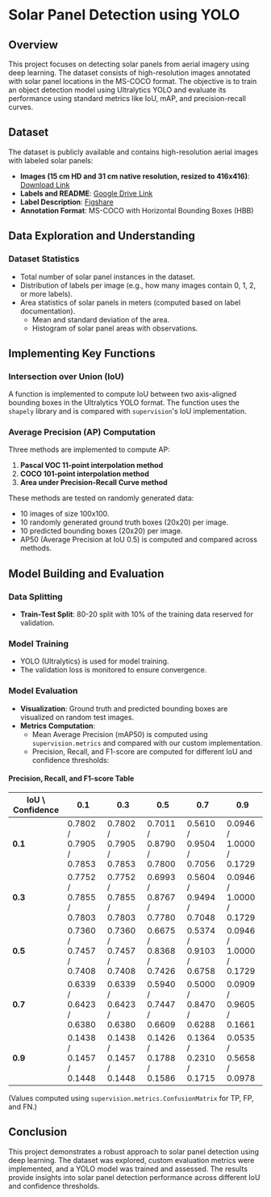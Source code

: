 # Solar Panel Detection using YOLO

## Overview
This project focuses on detecting solar panels from aerial imagery using deep learning. The dataset consists of high-resolution images annotated with solar panel locations in the MS-COCO format. The objective is to train an object detection model using Ultralytics YOLO and evaluate its performance using standard metrics like IoU, mAP, and precision-recall curves.

## Dataset
The dataset is publicly available and contains high-resolution aerial images with labeled solar panels:

- **Images (15 cm HD and 31 cm native resolution, resized to 416x416)**: [Download Link](https://resources.maxar.com/product-samples/15-cm-hd-and-30-cm-view-ready-solar-panels-germany)
- **Labels and README**: [Google Drive Link](https://drive.google.com/drive/folders/13QfMQ-7OdWKw-LR8DmypKwSHtI0Hk2wh?usp=sharing)
- **Label Description**: [Figshare](https://figshare.com/articles/dataset/Solar_Panel_Object_Labels/22081091)
- **Annotation Format**: MS-COCO with Horizontal Bounding Boxes (HBB)

## Data Exploration and Understanding

### Dataset Statistics
- Total number of solar panel instances in the dataset.
- Distribution of labels per image (e.g., how many images contain 0, 1, 2, or more labels).
- Area statistics of solar panels in meters (computed based on label documentation).
  - Mean and standard deviation of the area.
  - Histogram of solar panel areas with observations.

## Implementing Key Functions

### Intersection over Union (IoU)
A function is implemented to compute IoU between two axis-aligned bounding boxes in the Ultralytics YOLO format. The function uses the `shapely` library and is compared with `supervision`'s IoU implementation.

### Average Precision (AP) Computation
Three methods are implemented to compute AP:
1. **Pascal VOC 11-point interpolation method**
2. **COCO 101-point interpolation method**
3. **Area under Precision-Recall Curve method**

These methods are tested on randomly generated data:
- 10 images of size 100x100.
- 10 randomly generated ground truth boxes (20x20) per image.
- 10 predicted bounding boxes (20x20) per image.
- AP50 (Average Precision at IoU 0.5) is computed and compared across methods.

## Model Building and Evaluation

### Data Splitting
- **Train-Test Split**: 80-20 split with 10% of the training data reserved for validation.

### Model Training
- YOLO (Ultralytics) is used for model training.
- The validation loss is monitored to ensure convergence.

### Model Evaluation
- **Visualization**: Ground truth and predicted bounding boxes are visualized on random test images.
- **Metrics Computation**:
  - Mean Average Precision (mAP50) is computed using `supervision.metrics` and compared with our custom implementation.
  - Precision, Recall, and F1-score are computed for different IoU and confidence thresholds:

#### Precision, Recall, and F1-score Table
| IoU \ Confidence | 0.1 | 0.3 | 0.5 | 0.7 | 0.9 |
|----------------|-----|-----|-----|-----|-----|
| **0.1**       | 0.7802 / 0.7905 / 0.7853 | 0.7802 / 0.7905 / 0.7853 | 0.7011 / 0.8790 / 0.7800 | 0.5610 / 0.9504 / 0.7056 | 0.0946 / 1.0000 / 0.1729 |
| **0.3**       | 0.7752 / 0.7855 / 0.7803 | 0.7752 / 0.7855 / 0.7803 | 0.6993 / 0.8767 / 0.7780 | 0.5604 / 0.9494 / 0.7048 | 0.0946 / 1.0000 / 0.1729 |
| **0.5**       | 0.7360 / 0.7457 / 0.7408 | 0.7360 / 0.7457 / 0.7408 | 0.6675 / 0.8368 / 0.7426 | 0.5374 / 0.9103 / 0.6758 | 0.0946 / 1.0000 / 0.1729 |
| **0.7**       | 0.6339 / 0.6423 / 0.6380 | 0.6339 / 0.6423 / 0.6380 | 0.5940 / 0.7447 / 0.6609 | 0.5000 / 0.8470 / 0.6288 | 0.0909 / 0.9605 / 0.1661 |
| **0.9**       | 0.1438 / 0.1457 / 0.1448 | 0.1438 / 0.1457 / 0.1448 | 0.1426 / 0.1788 / 0.1586 | 0.1364 / 0.2310 / 0.1715 | 0.0535 / 0.5658 / 0.0978 |

(Values computed using `supervision.metrics.ConfusionMatrix` for TP, FP, and FN.)

## Conclusion
This project demonstrates a robust approach to solar panel detection using deep learning. The dataset was explored, custom evaluation metrics were implemented, and a YOLO model was trained and assessed. The results provide insights into solar panel detection performance across different IoU and confidence thresholds.

